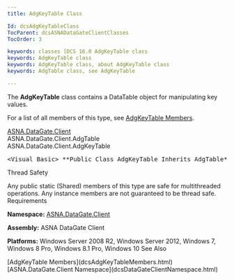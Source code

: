 ```yaml
---
title: AdgKeyTable Class

Id: dcsAdgKeyTableClass
TocParent: dcsASNADataGateClientClasses
TocOrder: 3

keywords: classes [DCS 16.0 AdgKeyTable class
keywords: AdgKeyTable class
keywords: AdgKeyTable class, about AdgKeyTable class
keywords: AdgTable class, see AdgKeyTable

---
```


The **AdgKeyTable** class contains a <span>DataTable</span> object for manipulating key values.

For a list of all members of this type, see [AdgKeyTable Members](dcsAdgKeyTableMembers.html).

[ASNA.DataGate.Client](dcsDataGateClientNamespace.html) <br /> ASNA.DataGate.Client.AdgTable<br /> ASNA.DataGate.Client.AdgKeyTable
<pre>
&lt;Visual Basic&gt; **Public Class AdgKeyTable Inherits AdgTable** </pre>

Thread Safety

Any public static (Shared) members of this type are safe for multithreaded operations. Any instance members are not guaranteed to be thread safe.
Requirements

**Namespace:** [ASNA.DataGate.Client](dcsDataGateClientNamespace.html) 

**Assembly:** ASNA DataGate Client

**Platforms:** Windows Server 2008 R2, Windows Server 2012, Windows 7, Windows 8 Pro, Windows 8.1 Pro, Windows 10
See Also

<dl />
      [AdgKeyTable Members](dcsAdgKeyTableMembers.html)
      <br />
      [ASNA.DataGate.Client Namespace](dcsDataGateClientNamespace.html)

